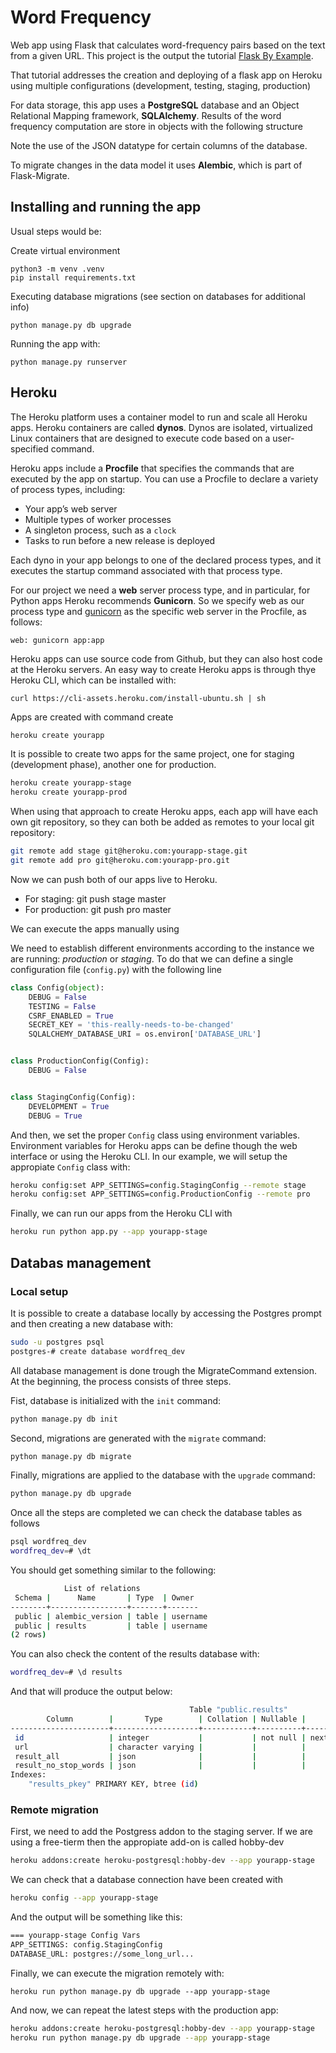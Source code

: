 # Word Frequency

Web app using Flask that calculates word-frequency pairs based on the text from a given URL.
This project is the output the tutorial [Flask By Example](https://realpython.com/flask-by-example-part-1-project-setup/).

That tutorial addresses the creation and deploying of a flask app on Heroku using multiple configurations (development, testing, staging, production)

For data storage, this app uses a **PostgreSQL** database and an Object Relational Mapping framework, **SQLAlchemy**. Results of the word frequency computation are store in objects with the following structure

Note the use of the JSON datatype for certain columns of the database.

To migrate changes in the data model it uses **Alembic**, which is part of Flask-Migrate.

## Installing and running the app

Usual steps would be:

Create virtual environment

    python3 -m venv .venv
    pip install requirements.txt

Executing database migrations (see section on databases for additional info)

    python manage.py db upgrade

Running the app with:

    python manage.py runserver

## Heroku

The Heroku platform uses a container model to run and scale all Heroku apps. Heroku containers are called **dynos**. Dynos are isolated, virtualized Linux containers that are designed to execute code based on a user-specified command.

Heroku apps include a **Procfile** that specifies the commands that are executed by the app on startup. You can use a Procfile to declare a variety of process types, including:

- Your app’s web server
- Multiple types of worker processes
- A singleton process, such as a `clock`
- Tasks to run before a new release is deployed

Each dyno in your app belongs to one of the declared process types, and it executes the startup command associated with that process type.

For our project we need a **web** server process type, and in particular, for Python apps Heroku recommends **Gunicorn**. So we specify web as our process type and [gunicorn](https://gunicorn.org/) as the specific web server in the Procfile, as follows:

    web: gunicorn app:app

Heroku apps can use source code from Github, but they can also host code at the Heroku servers. An easy way to create Heroku apps is through thye Heroku CLI, which can be installed with:

    curl https://cli-assets.heroku.com/install-ubuntu.sh | sh

Apps are created with command create

```sh
heroku create yourapp
```

It is possible to create two apps for the same project, one for staging (development phase), another one for production.

```sh
heroku create yourapp-stage
heroku create yourapp-prod
```

When using that approach to create Heroku apps, each app will have each own git repository, so they can both be added as remotes to your local git repository:

```sh
git remote add stage git@heroku.com:yourapp-stage.git
git remote add pro git@heroku.com:yourapp-pro.git
```

Now we can push both of our apps live to Heroku.

- For staging: git push stage master
- For production: git push pro master

We can execute the apps manually using 

We need to establish different environments according to the instance we are running: *production* or *staging*. To do that we can define a single configuration file (`config.py`) with the following line

```python
class Config(object):
    DEBUG = False
    TESTING = False
    CSRF_ENABLED = True
    SECRET_KEY = 'this-really-needs-to-be-changed'
    SQLALCHEMY_DATABASE_URI = os.environ['DATABASE_URL']


class ProductionConfig(Config):
    DEBUG = False


class StagingConfig(Config):
    DEVELOPMENT = True
    DEBUG = True
```

And then, we set the proper `Config` class using environment variables. Environment variables for Heroku apps can be define though the web interface or using the Heroku CLI. In our example, we will setup the appropiate `Config` class with:

```sh
heroku config:set APP_SETTINGS=config.StagingConfig --remote stage
heroku config:set APP_SETTINGS=config.ProductionConfig --remote pro
```

Finally, we can run our apps from the Heroku CLI with

```sh
heroku run python app.py --app yourapp-stage
```

## Databas management

### Local setup

It is possible to create a database locally by accessing the Postgres prompt and then creating a new database with:

```sh
sudo -u postgres psql
postgres-# create database wordfreq_dev
```

All database management is done trough the MigrateCommand extension. 
At the beginning, the process consists of three steps.

Fist, database is initialized with the `init` command:

```sh
python manage.py db init
```

Second, migrations are generated with the `migrate` command:

```sh
python manage.py db migrate
```

Finally, migrations are applied to the database with the `upgrade` command:

```sh
python manage.py db upgrade
```

Once all the steps are completed we can check the database tables as follows

```sh
psql wordfreq_dev
wordfreq_dev=# \dt
```

You should get something similar to the following:

```sh
            List of relations
 Schema |      Name       | Type  | Owner
--------+-----------------+-------+-------
 public | alembic_version | table | username
 public | results         | table | username
(2 rows)
```

You can also check the content of the results database with:

```sh
wordfreq_dev=# \d results
```

And that will produce the output below:

```sh
                                        Table "public.results"
        Column        |       Type        | Collation | Nullable |               Default               
----------------------+-------------------+-----------+----------+-------------------------------------
 id                   | integer           |           | not null | nextval('results_id_seq'::regclass)
 url                  | character varying |           |          | 
 result_all           | json              |           |          | 
 result_no_stop_words | json              |           |          | 
Indexes:
    "results_pkey" PRIMARY KEY, btree (id)
```

### Remote migration

First, we need to add the Postgress addon to the staging server. If we are using a free-tierm then the appropiate add-on is called hobby-dev

```sh
heroku addons:create heroku-postgresql:hobby-dev --app yourapp-stage
```

We can check that a database connection have been created with

```sh
heroku config --app yourapp-stage
```

And the output will be something like this:

```sh
=== yourapp-stage Config Vars
APP_SETTINGS: config.StagingConfig
DATABASE_URL: postgres://some_long_url...
```

Finally, we can execute the migration remotely with:

    heroku run python manage.py db upgrade --app yourapp-stage

And now, we can repeat the latest steps with the production app:

```sh
heroku addons:create heroku-postgresql:hobby-dev --app yourapp-stage
heroku run python manage.py db upgrade --app yourapp-stage
```
